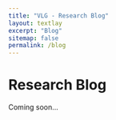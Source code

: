 ```yaml
---
title: "VLG - Research Blog"
layout: textlay
excerpt: "Blog"
sitemap: false
permalink: /blog
---
```


# Research Blog

Coming soon...